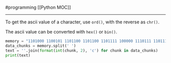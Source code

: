 #programming 
[[Python MOC]]
-- --

To get the ascii value of a character, use `ord()`, with the reverse as `chr()`. 

The ascii value can be converted with `hex()` or `bin()`.

```Python
memory = "1101000 1100101 1101100 1101100 1101111 100000 1110111 1101111 1110010 1101100 1100100"
data_chunks = memory.split(' ')
text = ''.join(format(int(chunk, 2), 'c') for chunk in data_chunks)
print(text)
```